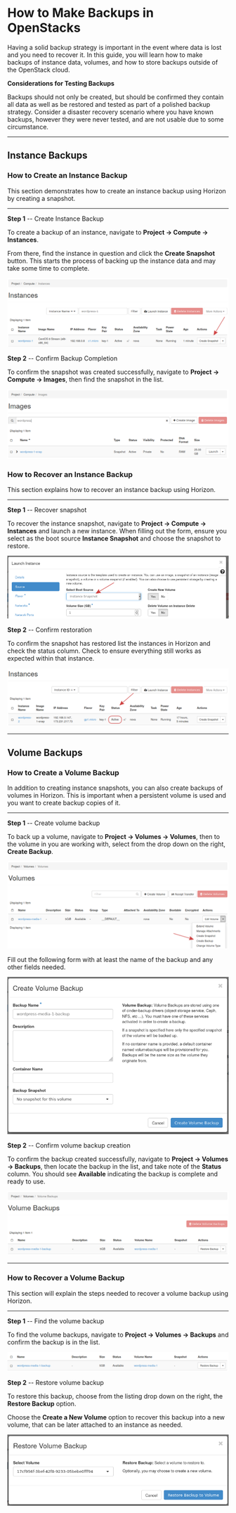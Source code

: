 How to Make Backups in OpenStacks
================================

Having a solid backup strategy is important in the event where data is
lost and you need to recover it. In this guide, you will learn how to
make backups of instance data, volumes, and how to store backups outside
of the OpenStack cloud.


**Considerations for Testing Backups**

Backups should not only be created, but should be confirmed they contain
all data as well as be restored and tested as part of a polished backup
strategy. Consider a disaster recovery scenario where you have known
backups, however they were never tested, and are not usable due to some
circumstance.

------------------------------------------------------------------------

Instance Backups
----------------

### How to Create an Instance Backup

This section demonstrates how to create an instance backup using Horizon
by creating a snapshot.

------------------------------------------------------------------------

**Step 1** \-- Create Instance Backup

To create a backup of an instance, navigate to **Project -\> Compute -\>
Instances**.

From there, find the instance in question and click the **Create
Snapshot** button. This starts the process of backing up the instance
data and may take some time to complete.

![image](images/um_create_instance_snapshot.png)


**Step 2** \-- Confirm Backup Completion

To confirm the snapshot was created successfully, navigate to **Project
-\> Compute -\> Images**, then find the snapshot in the list.

![image](images/um_list_snapshot.png)


### How to Recover an Instance Backup

This section explains how to recover an instance backup using Horizon.

------------------------------------------------------------------------

**Step 1** \-- Recover snapshot

To recover the instance snapshot, navigate to **Project -\> Compute -\>
Instances** and launch a new instance. When filling out the form, ensure
you select as the boot source **Instance Snapshot** and choose the
snapshot to restore.

![image](images/um_launch_instance_from_snapshot.png)


**Step 2** \-- Confirm restoration

To confirm the snapshot has restored list the instances in Horizon and
check the status column. Check to ensure everything still works as
expected within that instance.

![image](images/um_successful_instance_restore.png)

------------------------------------------------------------------------


Volume Backups
--------------

### How to Create a Volume Backup

In addition to creating instance snapshots, you can also create backups
of volumes in Horizon. This is important when a persistent volume is
used and you want to create backup copies of it.

------------------------------------------------------------------------

**Step 1** \-- Create volume backup

To back up a volume, navigate to **Project -\> Volumes -\> Volumes**,
then to the volume in you are working with, select from the drop down on
the right, **Create Backup**.

![image](images/um_create_volume_backup.png)


Fill out the following form with at least the name of the backup and any
other fields needed.

![image](images/um_create_volume_backup_form.png)


**Step 2** \-- Confirm volume backup creation

To confirm the backup created successfully, navigate to **Project -\>
Volumes -\> Backups**, then locate the backup in the list, and take note
of the **Status** column. You should see **Available** indicating the
backup is complete and ready to use.

![image](images/um_volume_backup_list.png)

------------------------------------------------------------------------


### How to Recover a Volume Backup

This section will explain the steps needed to recover a volume backup
using Horizon.

------------------------------------------------------------------------

**Step 1** \-- Find the volume backup

To find the volume backups, navigate to **Project -\> Volumes -\>
Backups** and confirm the backup is in the list.

![image](images/um_confirm_volume_backup_list.png)


**Step 2** \-- Restore volume backup

To restore this backup, choose from the listing drop down on the right,
the **Restore Backup** option.

Choose the **Create a New Volume** option to recover this backup into a
new volume, that can be later attached to an instance as needed.

![image](images/um_restore_volume_backup.png)
